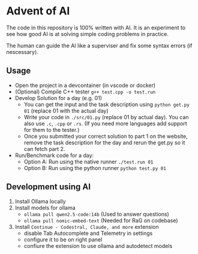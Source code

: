 # Advent of AI

The code in this repository is 100% written with AI. It is an experiment to see how good AI is at solving simple coding problems in practice.

The human can guide the AI like a superviser and fix some syntax errors (if nescessary).

## Usage

* Open the project in a devcontainer (in vscode or docker)
* (Optional) Compile C++ tester `g++ test.cpp -o test.run`
* Develop Solution for a day (e.g. 01)
    * You can get the input and the task description using `python get.py 01` (replace 01 with the actual day)
    * Write your code in `./src/01.py` (replace 01 by actual day). You can also use `.c`, `.cpp` or `.rs`. (If you need more languages add support for them to the tester.)
    * Once you submitted your correct solution to part 1 on the website, remove the task description for the day and rerun the get.py so it can fetch part 2.
* Run/Benchmark code for a day:
    * Option A: Run using the native runner `./test.run 01`
    * Option B: Run using the python runner `python test.py 01`

## Development using AI

1. Install Ollama locally
2. Install models for ollama
    * `ollama pull qwen2.5-code:14b`  (Used to answer questions)
    * `ollama pull nomic-embed-text`  (Needed for RaG on codebase)
3. Install `Continue - Codestral, Claude, and more` extension
    * disable Tab Autocomplete and Telemetry in settings
    * configure it to be on right panel
    * confiure the extension to use ollama and autodetect models
